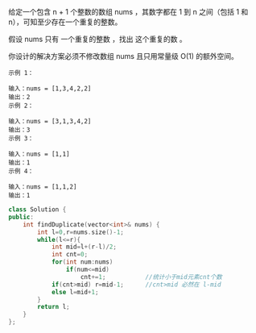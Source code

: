 给定一个包含 n + 1 个整数的数组 nums ，其数字都在 1 到 n 之间（包括 1 和 n），可知至少存在一个重复的整数。

假设 nums 只有 一个重复的整数 ，找出 这个重复的数 。

你设计的解决方案必须不修改数组 nums 且只用常量级 O(1) 的额外空间。

```
示例 1：

输入：nums = [1,3,4,2,2]
输出：2
示例 2：

输入：nums = [3,1,3,4,2]
输出：3
示例 3：

输入：nums = [1,1]
输出：1
示例 4：

输入：nums = [1,1,2]
输出：1
```

```C++
class Solution {
public:
    int findDuplicate(vector<int>& nums) {
        int l=0,r=nums.size()-1;
        while(l<=r){
            int mid=l+(r-l)/2;
            int cnt=0;
            for(int num:nums)
                if(num<=mid) 
                    cnt+=1;           //统计小于mid元素cnt个数
            if(cnt>mid) r=mid-1;      //cnt>mid 必然在 l-mid
            else l=mid+1;              
        }
        return l;
    }
};
```


